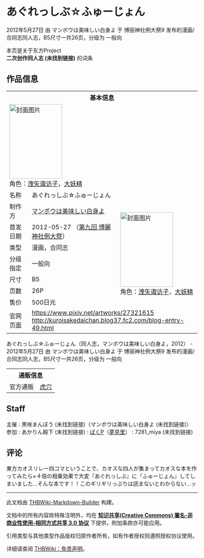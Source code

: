 # あぐれっしぶ☆ふゅーじょん

<!-- source html: G:\repos\THBWiki-Markdown-Builder\THBWikiMarkdown\Temp\main\2\2e\ns0%3A%E3%81%82%E3%81%90%E3%82%8C%E3%81%A3%E3%81%97%E3%81%B6%E2%98%86%E3%81%B5%E3%82%85%E3%83%BC%E3%81%98%E3%82%87%E3%82%93.html -->

2012年5月27日 由 マンボウは美味しい白身よ 于 博丽神社例大祭9 发布的漫画/合同志同人志，B5尺寸一共26页，分级为 一般向

本页是关于东方Project  
 **二次创作同人志 (未找到链接)** 的词条
## 作品信息

<table><tbody><tr><th colspan="3">基本信息</th></tr><tr><td class="cover-artwork-mobile" colspan="2"><a href="./文件-あぐれっしぶ☆ふゅーじょん封面.jpg.md" class="image" title="封面图片"><img alt="封面图片" src="https://upload.thwiki.cc/thumb/7/7e/%E3%81%82%E3%81%90%E3%82%8C%E3%81%A3%E3%81%97%E3%81%B6%E2%98%86%E3%81%B5%E3%82%85%E3%83%BC%E3%81%98%E3%82%87%E3%82%93%E5%B0%81%E9%9D%A2.jpg/139px-%E3%81%82%E3%81%90%E3%82%8C%E3%81%A3%E3%81%97%E3%81%B6%E2%98%86%E3%81%B5%E3%82%85%E3%83%BC%E3%81%98%E3%82%87%E3%82%93%E5%B0%81%E9%9D%A2.jpg" decoding="async" loading="lazy" width="139" height="196" srcset="https://upload.thwiki.cc/thumb/7/7e/%E3%81%82%E3%81%90%E3%82%8C%E3%81%A3%E3%81%97%E3%81%B6%E2%98%86%E3%81%B5%E3%82%85%E3%83%BC%E3%81%98%E3%82%87%E3%82%93%E5%B0%81%E9%9D%A2.jpg/208px-%E3%81%82%E3%81%90%E3%82%8C%E3%81%A3%E3%81%97%E3%81%B6%E2%98%86%E3%81%B5%E3%82%85%E3%83%BC%E3%81%98%E3%82%87%E3%82%93%E5%B0%81%E9%9D%A2.jpg 1.5x, https://upload.thwiki.cc/thumb/7/7e/%E3%81%82%E3%81%90%E3%82%8C%E3%81%A3%E3%81%97%E3%81%B6%E2%98%86%E3%81%B5%E3%82%85%E3%83%BC%E3%81%98%E3%82%87%E3%82%93%E5%B0%81%E9%9D%A2.jpg/277px-%E3%81%82%E3%81%90%E3%82%8C%E3%81%A3%E3%81%97%E3%81%B6%E2%98%86%E3%81%B5%E3%82%85%E3%83%BC%E3%81%98%E3%82%87%E3%82%93%E5%B0%81%E9%9D%A2.jpg 2x" data-file-width="2146" data-file-height="3032"></a><div class="cover-char">角色：<a href="./洩矢诹访子.md" title="洩矢诹访子">洩矢诹访子</a>，<a href="./大妖精.md" title="大妖精">大妖精</a></div></td>
</tr><tr><td class="label">名称</td><td colspan="2"> あぐれっしぶ☆ふゅーじょん </td></tr><tr><td class="label">制作方</td><td><a href="/index.php?title=%E3%83%9E%E3%83%B3%E3%83%9C%E3%82%A6%E3%81%AF%E7%BE%8E%E5%91%B3%E3%81%97%E3%81%84%E7%99%BD%E8%BA%AB%E3%82%88&amp;action=edit&amp;redlink=1" class="new" title="マンボウは美味しい白身よ（页面不存在）">マンボウは美味しい白身よ</a></td><td class="cover-artwork" rowspan="7" style="min-width:196px;"><a href="./文件-あぐれっしぶ☆ふゅーじょん封面.jpg.md" class="image" title="封面图片"><img alt="封面图片" src="https://upload.thwiki.cc/thumb/7/7e/%E3%81%82%E3%81%90%E3%82%8C%E3%81%A3%E3%81%97%E3%81%B6%E2%98%86%E3%81%B5%E3%82%85%E3%83%BC%E3%81%98%E3%82%87%E3%82%93%E5%B0%81%E9%9D%A2.jpg/139px-%E3%81%82%E3%81%90%E3%82%8C%E3%81%A3%E3%81%97%E3%81%B6%E2%98%86%E3%81%B5%E3%82%85%E3%83%BC%E3%81%98%E3%82%87%E3%82%93%E5%B0%81%E9%9D%A2.jpg" decoding="async" loading="lazy" width="139" height="196" srcset="https://upload.thwiki.cc/thumb/7/7e/%E3%81%82%E3%81%90%E3%82%8C%E3%81%A3%E3%81%97%E3%81%B6%E2%98%86%E3%81%B5%E3%82%85%E3%83%BC%E3%81%98%E3%82%87%E3%82%93%E5%B0%81%E9%9D%A2.jpg/208px-%E3%81%82%E3%81%90%E3%82%8C%E3%81%A3%E3%81%97%E3%81%B6%E2%98%86%E3%81%B5%E3%82%85%E3%83%BC%E3%81%98%E3%82%87%E3%82%93%E5%B0%81%E9%9D%A2.jpg 1.5x, https://upload.thwiki.cc/thumb/7/7e/%E3%81%82%E3%81%90%E3%82%8C%E3%81%A3%E3%81%97%E3%81%B6%E2%98%86%E3%81%B5%E3%82%85%E3%83%BC%E3%81%98%E3%82%87%E3%82%93%E5%B0%81%E9%9D%A2.jpg/277px-%E3%81%82%E3%81%90%E3%82%8C%E3%81%A3%E3%81%97%E3%81%B6%E2%98%86%E3%81%B5%E3%82%85%E3%83%BC%E3%81%98%E3%82%87%E3%82%93%E5%B0%81%E9%9D%A2.jpg 2x" data-file-width="2146" data-file-height="3032"></a><div class="cover-char">角色：<a href="./洩矢诹访子.md" title="洩矢诹访子">洩矢诹访子</a>，<a href="./大妖精.md" title="大妖精">大妖精</a></div></td>
</tr><tr><td class="label">首发日期</td><td>2012-05-27&#160;（<a href="/展会作品列表?e=%E5%8D%9A%E4%B8%BD%E7%A5%9E%E7%A4%BE%E4%BE%8B%E5%A4%A7%E7%A5%AD%239">第九回 博麗神社例大祭</a>）</td></tr><tr><td class="label">类型</td><td>漫画，合同志</td></tr><tr><td class="label">分级指定</td><td>一般向</td></tr><tr><td class="label">尺寸</td><td>B5</td></tr><tr><td class="label">页数</td><td>26P</td></tr><tr><td class="label">售价</td><td>500日元</td></tr>
<tr><td class="label">官网页面</td><td colspan="2"><a rel="nofollow" class="external free" href="https://www.pixiv.net/artworks/27321615">https://www.pixiv.net/artworks/27321615</a><br><a rel="nofollow" class="external free" href="http://kuroisakedaichan.blog37.fc2.com/blog-entry-49.html">http://kuroisakedaichan.blog37.fc2.com/blog-entry-49.html</a></td></tr></tbody></table>

あぐれっしぶ☆ふゅーじょん（同人志，マンボウは美味しい白身よ，2012） - 2012年5月27日 由 マンボウは美味しい白身よ 于 博丽神社例大祭9 发布的漫画/合同志同人志，B5尺寸一共26页，分级为 一般向

<table><tbody><tr><th colspan="3">通贩信息</th></tr><tr><td class="label">官方通贩</td><td colspan="2"><a rel="nofollow" class="external text" href="https://ec.toranoana.jp/tora_r/ec/item/040030048352">虎穴</a></td></tr></tbody></table>


## Staff
主催
: 黒咲まんぼう (未找到链接)（マンボウは美味しい白身よ (未找到链接)）
参加
: あかりん殿下 (未找到链接)
: [ばくP](./ばくP.md)（[夢見里](./夢見里.md)）
: 7281_miya (未找到链接)

## 评论
  
東方カオスリレー四コマということで、カオスな四人が集まってカオスな本を作ってみたら×４倍の相乗効果で大変『あぐれっしぶ』に『ふゅーじょん』してしまいました…そんな本です！！このギリギリっぷりは読まないとわからない…ッ
  
  
  

  





---

此文档由 [THBWiki-Markdown-Builder](https://github.com/Delsin-Yu/THBWiki-Markdown-Builder) 构建。

文档中的所有内容除特殊注明外，均在 [**知识共享(Creative Commons) 署名-非商业性使用-相同方式共享 3.0 协议**](https://creativecommons.org/licenses/by-sa/3.0/deed.zh-hans) 下提供，附加条款亦可能应用。

引用类型与其他类型作品版权归原作者所有，如有作者授权则遵照授权协议使用。

详细请查阅 [THBWiki：免责声明](https://thbwiki.cc/THBWiki:%E5%85%8D%E8%B4%A3%E5%A3%B0%E6%98%8E)。

